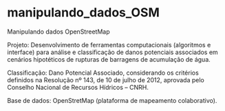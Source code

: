 # manipulando_dados_OSM
Manipulando dados OpenStreetMap


Projeto: Desenvolvimento de ferramentas computacionais (algoritmos e interface) para análise e classificação de danos potenciais associados em cenários hipotéticos de            rupturas de barragens de acumulação de água.

Classificação: Dano Potencial Associado, considerando os critérios definidos na Resolução nº 143, de 10 de julho de 2012, aprovada pelo Conselho Nacional de Recursos                    Hídricos – CNRH.

Base de dados: OpenStretMap (plataforma de mapeamento colaborativo).
